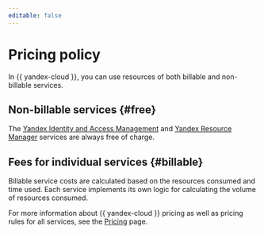 ```yaml
---
editable: false
---
```


# Pricing policy


In {{ yandex-cloud }}, you can use resources of both billable and non-billable services.

## Non-billable services {#free}

The [Yandex Identity and Access Management](../iam/pricing.md) and [Yandex Resource Manager](../resource-manager/pricing.md) services are always free of charge.

## Fees for individual services {#billable}

Billable service costs are calculated based on the resources consumed and time used. Each service implements its own logic for calculating the volume of resources consumed.

For more information about {{ yandex-cloud }} pricing as well as pricing rules for all services, see the [Pricing](https://cloud.yandex.ru/prices) page.



